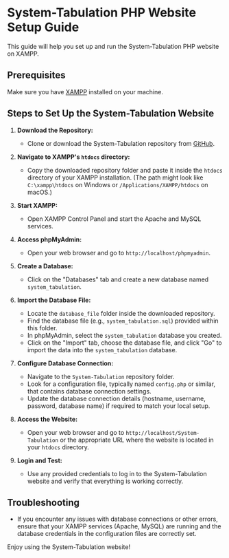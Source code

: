 # System-Tabulation PHP Website Setup Guide

This guide will help you set up and run the System-Tabulation PHP website on XAMPP.

## Prerequisites

Make sure you have [XAMPP](https://www.apachefriends.org/index.html) installed on your machine.

## Steps to Set Up the System-Tabulation Website

1. **Download the Repository:**
   - Clone or download the System-Tabulation repository from [GitHub](https://github.com/your_username/System-Tabulation).

2. **Navigate to XAMPP's `htdocs` directory:**
   - Copy the downloaded repository folder and paste it inside the `htdocs` directory of your XAMPP installation. (The path might look like `C:\xampp\htdocs` on Windows or `/Applications/XAMPP/htdocs` on macOS.)

3. **Start XAMPP:**
   - Open XAMPP Control Panel and start the Apache and MySQL services.

4. **Access phpMyAdmin:**
   - Open your web browser and go to `http://localhost/phpmyadmin`.

5. **Create a Database:**
   - Click on the "Databases" tab and create a new database named `system_tabulation`.

6. **Import the Database File:**
   - Locate the `database_file` folder inside the downloaded repository.
   - Find the database file (e.g., `system_tabulation.sql`) provided within this folder.
   - In phpMyAdmin, select the `system_tabulation` database you created.
   - Click on the "Import" tab, choose the database file, and click "Go" to import the data into the `system_tabulation` database.

7. **Configure Database Connection:**
   - Navigate to the `System-Tabulation` repository folder.
   - Look for a configuration file, typically named `config.php` or similar, that contains database connection settings.
   - Update the database connection details (hostname, username, password, database name) if required to match your local setup.

8. **Access the Website:**
   - Open your web browser and go to `http://localhost/System-Tabulation` or the appropriate URL where the website is located in your `htdocs` directory.

9. **Login and Test:**
   - Use any provided credentials to log in to the System-Tabulation website and verify that everything is working correctly.

## Troubleshooting

- If you encounter any issues with database connections or other errors, ensure that your XAMPP services (Apache, MySQL) are running and the database credentials in the configuration files are correctly set.

Enjoy using the System-Tabulation website!
